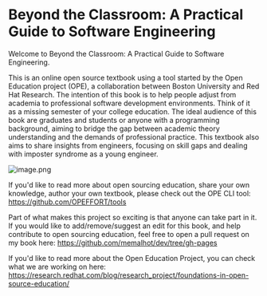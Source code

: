 <!-- #region -->
# Beyond the Classroom: A Practical Guide to Software Engineering

Welcome to Beyond the Classroom: A Practical Guide to Software Engineering. 

This is an online open source textbook using a tool started by the Open Education project (OPE), a collaboration between Boston University and Red Hat Research. The intention of this book is to help people adjust from academia to professional software development environments. Think of it as a missing semester of your college education. The ideal audience of this book are graduates and students or anyone with a programming background, aiming to bridge the gap between academic theory understanding and the demands of professional practice. This textbook also aims to share insights from engineers, focusing on skill gaps and dealing with imposter syndrome as a young engineer.

![image.png](../../images/src/rh.png)

If you'd like to read more about open sourcing education, share your own knowledge, author your own textbook, please check out the OPE CLI tool:
https://github.com/OPEFFORT/tools

Part of what makes this project so exciting is that anyone can take part in it. If you would like to add/remove/suggest an edit for this book, and help contribute to open sourcing education, feel free to open a pull request on my book here: https://github.com/memalhot/dev/tree/gh-pages

If you'd like to read more about the Open Education Project, you can check what we are working on here: https://research.redhat.com/blog/research_project/foundations-in-open-source-education/



<!-- #endregion -->